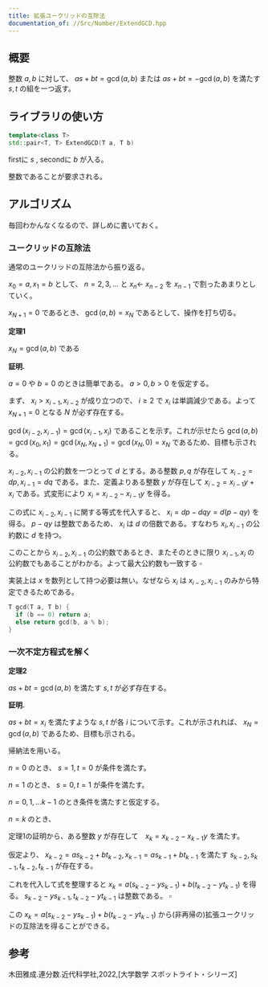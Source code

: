 ```yaml
---
title: 拡張ユークリッドの互除法
documentation_of: //Src/Number/ExtendGCD.hpp
---
```


## 概要

整数 $a, b$ に対して、 $as + bt = \gcd(a, b)$ または $as + bt = -\gcd(a, b)$ を満たす $s, t$ の組を一つ返す。

## ライブラリの使い方

```cpp
template<class T>
std::pair<T, T> ExtendGCD(T a, T b)
```

firstに $s$ , secondに $b$ が入る。

整数であることが要求される。

## アルゴリズム

毎回わかんなくなるので、詳しめに書いておく。

### ユークリッドの互除法

通常のユークリッドの互除法から振り返る。

$x_{0} = a, x_{1} = b$ として、 $n = 2, 3, \dots$ と $x_{n}\leftarrow$ $x_{n - 2}$ を $x_{n - 1}$ で割ったあまりとしていく。

$x_{N + 1} = 0$ であるとき、 $\gcd(a, b) = x_{N}$ であるとして、操作を打ち切る。

**定理1**

$x_{N} = \gcd(a, b)$ である

**証明.**

$a = 0$ や $b = 0$ のときは簡単である。 $a \gt0, b \gt 0$ を仮定する。

まず、 $x_{i} \gt x_{i - 1}, x_{i - 2}$ が成り立つので、 $i \ge 2$ で $x_{i}$ は単調減少である。よって $x_{N + 1} = 0$ となる $N$ が必ず存在する。

$\gcd(x_{i - 2}, x_{i - 1}) = \gcd(x_{i - 1}, x_{i})$ であることを示す。これが示せたら $\gcd(a, b) = \gcd(x_0, x_1) = \gcd(x_N, x_{N + 1}) = \gcd(x_N, 0) = x_N$ であるため、目標も示される。

$x_{i - 2}, x_{i - 1}$ の公約数を一つとって $d$ とする。ある整数 $p, q$ が存在して $x_{i - 2} = dp, x_{i - 1} = dq$ である。また、定義よりある整数 $y$ が存在して $x_{i - 2} = x_{i - 1}y + x_{i}$ である。式変形により $x_{i} = x_{i - 2} - x_{i - 1}y$ を得る。

この式に $x_{i - 2}, x_{i - 1}$ に関する等式を代入すると、 $x_{i} = dp - dqy = d(p - qy)$ を得る。 $p - qy$ は整数であるため、 $x_{i}$ は $d$ の倍数である。すなわち $x_{i}, x_{i - 1}$ の公約数に $d$ を持つ。

このことから $x_{i - 2}, x_{i - 1}$ の公約数であるとき、またそのときに限り $x_{i - 1}, x_{i}$ の公約数でもあることがわかる。よって最大公約数も一致する $\square$

実装上は $x$ を数列として持つ必要は無い。なぜなら $x_{i}$ は $x_{i - 2}, x_{i - 1}$ のみから特定できるためである。

```cpp
T gcd(T a, T b) {
  if (b == 0) return a;
  else return gcd(b, a % b);
}
```

### 一次不定方程式を解く

**定理2**

$as + bt = \gcd(a, b)$ を満たす $s, t$ が必ず存在する。

**証明.**

$as + bt = x_{i}$ を満たすような $s, t$ が各 $i$ について示す。これが示されれば、 $x_{N} = \gcd(a, b)$ であるため、目標も示される。

帰納法を用いる。

$n = 0$ のとき、 $s = 1, t = 0$ が条件を満たす。

$n = 1$ のとき、 $s = 0, t = 1$ が条件を満たす。

$n = 0, 1, \dots k - 1$ のとき条件を満たすと仮定する。

$n = k$ のとき、

定理1の証明から、ある整数 $y$ が存在して　$x_{k} = x_{k - 2} - x_{k - 1}y$ を満たす。

仮定より、 $x_{k - 2} = as_{k - 2} + bt_{k - 2}, x_{k - 1} = as_{k - 1} + bt_{k - 1}$ を満たす $s_{k - 2}, s_{k - 1}, t_{k - 2}, t_{k - 1}$ が存在する。

これを代入して式を整理すると $x_{k} = a(s_{k - 2} - ys_{k - 1}) + b(t_{k - 2} - yt_{k - 1})$ を得る。 $s_{k - 2} - ys_{k - 1}, t_{k - 2} - yt_{k - 1}$ は整数である。 $\square$

この $x_{k} = a(s_{k - 2} - ys_{k - 1}) + b(t_{k - 2} - yt_{k - 1})$ から(非再帰の)拡張ユークリッドの互除法を得ることができる。

## 参考

木田雅成.連分数.近代科学社,2022,[大学数学 スポットライト・シリーズ]
